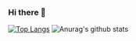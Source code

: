 ### Hi there 👋

<!--
**Talagozis/Talagozis** is a ✨ _special_ ✨ repository because its `README.md` (this file) appears on your GitHub profile.

Here are some ideas to get you started:

- 🔭 I’m currently working on ...
- 🌱 I’m currently learning ...
- 👯 I’m looking to collaborate on ...
- 🤔 I’m looking for help with ...
- 💬 Ask me about ...
- 📫 How to reach me: ...
- 😄 Pronouns: ...
- ⚡ Fun fact: ...

Here are the languages that have mastry of: 
-->

[![Top Langs](https://github-readme-stats.vercel.app/api/top-langs/?username=talagozis&layout=compact&&hide=css,html&langs_count=6)](https://github.com/talagozis)
![Anurag's github stats](https://github-readme-stats.vercel.app/api?username=talagozis&show_icons=true&theme=algolia&count_private=true)

